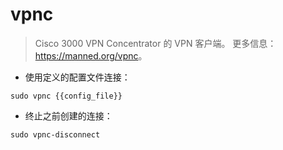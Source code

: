 # vpnc

> Cisco 3000 VPN Concentrator 的 VPN 客户端。
> 更多信息：<https://manned.org/vpnc>。

- 使用定义的配置文件连接：

`sudo vpnc {{config_file}}`

- 终止之前创建的连接：

`sudo vpnc-disconnect`